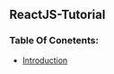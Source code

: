 ## ReactJS-Tutorial

### Table Of Conetents:
- [Introduction](https://github.com/jitendragangwar123/ReactJs-Tutorial/tree/master/Introduction)
